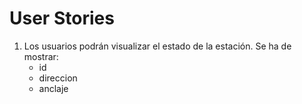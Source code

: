 # User Stories

1. Los usuarios podrán visualizar el estado de la estación.
   Se ha de mostrar:
    * id
    * direccion 
    * anclaje